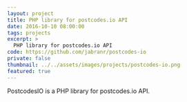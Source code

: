 ```yaml
---
layout: project
title: PHP library for postcodes.io API
date: 2016-10-10 08:00:00
tags: projects
excerpt: >
  PHP library for postcodes.io API
code: https://github.com/jabranr/postcodes-io
private: false
thumbnail: ../../assets/images/projects/postcodes-io.png
featured: true
---
```


PostcodesIO is a PHP library for postcodes.io API.
